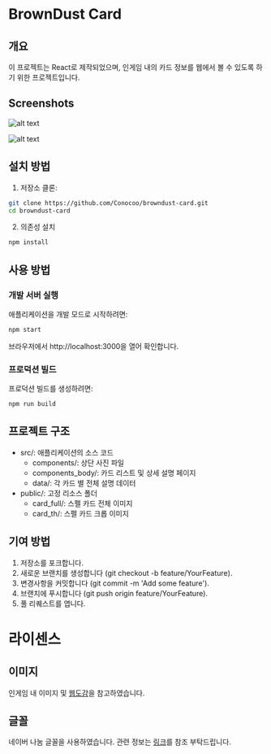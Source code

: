 # BrownDust Card

## 개요

이 프로젝트는 React로 제작되었으며, 인게임 내의 카드 정보를 웹에서 볼 수 있도록 하기 위한 프로젝트입니다.

## Screenshots

![alt text](https://raw.githubusercontent.com/Conocoo/browndust-card/master/ReadMe\img\info_1.JPG)

![alt text](https://raw.githubusercontent.com/Conocoo/browndust-card/master/ReadMe\img\info_2.JPG)

## 설치 방법

1. 저장소 클론:

```sh
git clone https://github.com/Conocoo/browndust-card.git
cd browndust-card
```

2. 의존성 설치

```sh
npm install
```

## 사용 방법

### 개발 서버 실행

애플리케이션을 개발 모드로 시작하려면:

```sh
npm start
```

브라우저에서 http://localhost:3000을 열어 확인합니다.

### 프로덕션 빌드

프로덕션 빌드를 생성하려면:

```sh
npm run build
```

## 프로젝트 구조

- src/: 애플리케이션의 소스 코드
  - components/: 상단 사진 파일
  - components_body/: 카드 리스트 및 상세 설명 페이지
  - data/: 각 카드 별 전체 설명 데이터
- public/: 고정 리소스 폴더
  - card_full/: 스펠 카드 전체 이미지
  - card_th/: 스펠 카드 크롭 이미지

## 기여 방법

1. 저장소를 포크합니다.
2. 새로운 브랜치를 생성합니다 (git checkout -b feature/YourFeature).
3. 변경사항을 커밋합니다 (git commit -m 'Add some feature').
4. 브랜치에 푸시합니다 (git push origin feature/YourFeature).
5. 풀 리퀘스트를 엽니다.

# 라이센스

## 이미지

인게임 내 이미지 및 [웹도감](https://book.browndust.app/mercsindex?tabCode=0)을 참고하였습니다.

## 글꼴

네이버 나눔 글꼴을 사용하였습니다.
관련 정보는 [링크](https://help.naver.com/service/30016/contents/18088?osType=PC&lang=ko)를 참조 부탁드립니다.
